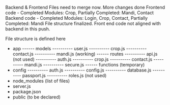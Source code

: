 Backend & Frontend Files need to merge now. More changes done
Frontend code - Completed Modules: Crop, Partially Completed: Mandi, Contact
Backend code - Completed Modules: Login, Crop, Contact, Partially Completed: Mandi
File structure finalized. Front end code not aligned with backend in this push.

File structure is defined here
- app
------ models
---------- user.js
---------- crop.js
---------- contact.js
---------- mandi.js (working)
------ routes
---------- api.js (not used)
---------- auth.js
---------- crop.js
---------- contact.js
---------- mandi.js
---------- secure.js
------ functions (temporary)
- config
---------- auth.js
---------- config.js
---------- database.js
---------- passport.js
---------- roles.js (not used)
- node_modules
(list of files)
- server.js
- package.json
- public (to be declared)